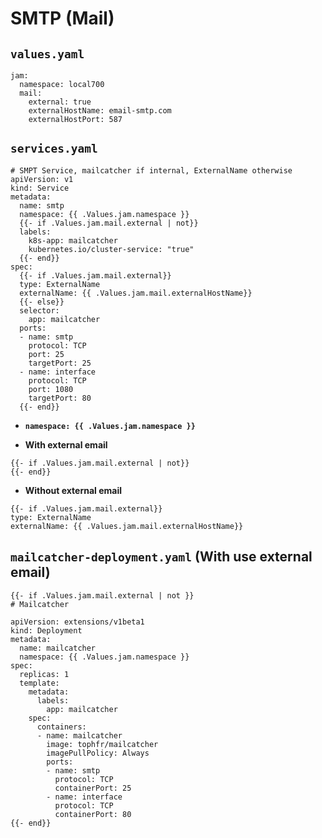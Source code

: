 # SMTP (Mail)

## `values.yaml`

```
jam:
  namespace: local700
  mail:
    external: true
    externalHostName: email-smtp.com
    externalHostPort: 587
```

## `services.yaml`
 
```
# SMPT Service, mailcatcher if internal, ExternalName otherwise
apiVersion: v1
kind: Service
metadata:
  name: smtp
  namespace: {{ .Values.jam.namespace }}
  {{- if .Values.jam.mail.external | not}}
  labels:
    k8s-app: mailcatcher
    kubernetes.io/cluster-service: "true"
  {{- end}}
spec:
  {{- if .Values.jam.mail.external}}
  type: ExternalName
  externalName: {{ .Values.jam.mail.externalHostName}}
  {{- else}}
  selector:
    app: mailcatcher
  ports:
  - name: smtp
    protocol: TCP
    port: 25
    targetPort: 25
  - name: interface
    protocol: TCP
    port: 1080
    targetPort: 80
  {{- end}}
```

* **`namespace: {{ .Values.jam.namespace }}`**

* **With external email**

```
{{- if .Values.jam.mail.external | not}}
{{- end}}
```

* **Without external email**

```
{{- if .Values.jam.mail.external}}
type: ExternalName
externalName: {{ .Values.jam.mail.externalHostName}}
```

## `mailcatcher-deployment.yaml` (With use external email) 

```
{{- if .Values.jam.mail.external | not }}
# Mailcatcher

apiVersion: extensions/v1beta1
kind: Deployment
metadata:
  name: mailcatcher
  namespace: {{ .Values.jam.namespace }}
spec:
  replicas: 1
  template:
    metadata:
      labels:
        app: mailcatcher
    spec:
      containers:
      - name: mailcatcher
        image: tophfr/mailcatcher
        imagePullPolicy: Always
        ports:
        - name: smtp
          protocol: TCP
          containerPort: 25
        - name: interface
          protocol: TCP
          containerPort: 80
{{- end}}
```


